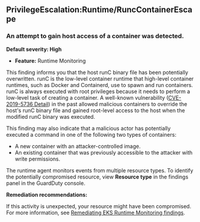 PrivilegeEscalation:Runtime/RuncContainerEscape
-----------------------------------------------


### An attempt to gain host access of a container was detected.


**Default severity: High**


 * **Feature:** Runtime Monitoring

This finding informs you that the host runC binary file has been potentially overwritten. runC is the low-level container runtime that high-level container runtimes, such as Docker and Containerd, use to spawn and run containers. runC is always executed with root privileges because it needs to perform a low-level task of creating a container. A well-known vulnerability ([CVE-2019-5736 Detail](https://nvd.nist.gov/vuln/detail/CVE-2019-5736)) in the past allowed malicious containers to override the host's runC binary file and gained root-level access to the host when the modified runC binary was executed.


This finding may also indicate that a malicious actor has potentially executed a command in one of the following two types of containers:


 * A new container with an attacker-controlled image.
* An existing container that was previously accessible to the attacker with write permissions.

The runtime agent monitors events from multiple resource types. To identify the potentially compromised resource, view **Resource type** in the findings panel in the GuardDuty console.


**Remediation recommendations:**


If this activity is unexpected, your resource might have been compromised. For more information, see [Remediating EKS Runtime Monitoring findings](https://docs.aws.amazon.com/guardduty/latest/ug/guardduty-remediate-eks-runtime-monitoring.html).

